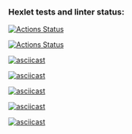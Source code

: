 ### Hexlet tests and linter status:
[![Actions Status](https://github.com/AlexandrBorovkov/python-project-49/actions/workflows/hexlet-check.yml/badge.svg)](https://github.com/AlexandrBorovkov/python-project-49/actions)

[![Actions Status](https://api.codeclimate.com/v1/badges/26fa5b8507991f84546f/maintainability)](https://codeclimate.com/github/AlexandrBorovkov/python-project-49/maintainability)

[![asciicast](https://asciinema.org/a/mH8KcVcs8fbdIg2dMyXljHC8L.png)](https://asciinema.org/a/mH8KcVcs8fbdIg2dMyXljHC8L)

[![asciicast](https://asciinema.org/a/H6MUU0PSU3JaIj5XZJwc8F3pT.png)](https://asciinema.org/a/H6MUU0PSU3JaIj5XZJwc8F3pT)

[![asciicast](https://asciinema.org/a/QOstULPXHHyyMVmrWV2YrNK23.png)](https://asciinema.org/a/QOstULPXHHyyMVmrWV2YrNK23)

[![asciicast](https://asciinema.org/a/5izr7PPYpTOqVR4GnlpO4Bl9s.png)](https://asciinema.org/a/5izr7PPYpTOqVR4GnlpO4Bl9s)

[![asciicast](https://asciinema.org/a/T0USr3jJpglCcmA01sgK7q73v.png)](https://asciinema.org/a/T0USr3jJpglCcmA01sgK7q73v)
